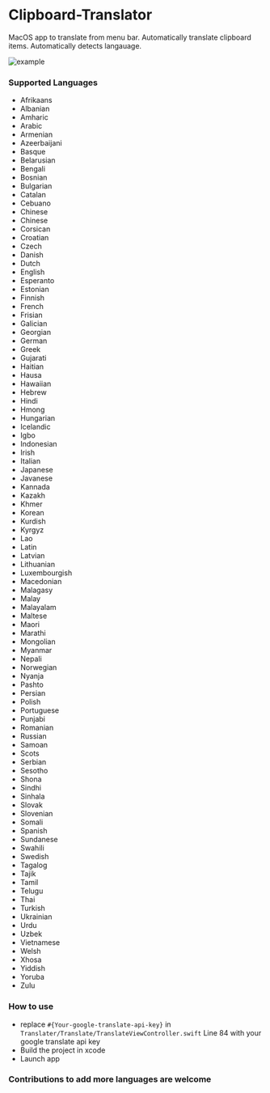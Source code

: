 # Clipboard-Translator
MacOS app to translate from menu bar. Automatically translate clipboard items. Automatically detects langauage.

![example](https://media.giphy.com/media/l4pTj8jMCP4gKTaxO/giphy.gif)

### Supported Languages
- Afrikaans
- Albanian
- Amharic
- Arabic
- Armenian
- Azeerbaijani
- Basque
- Belarusian
- Bengali
- Bosnian
- Bulgarian
- Catalan
- Cebuano
- Chinese
- Chinese
- Corsican
- Croatian
- Czech
- Danish
- Dutch
- English
- Esperanto
- Estonian
- Finnish
- French
- Frisian
- Galician
- Georgian
- German
- Greek
- Gujarati
- Haitian
- Hausa
- Hawaiian
- Hebrew
- Hindi
- Hmong
- Hungarian
- Icelandic
- Igbo
- Indonesian
- Irish
- Italian
- Japanese
- Javanese
- Kannada
- Kazakh
- Khmer
- Korean
- Kurdish
- Kyrgyz
- Lao
- Latin
- Latvian
- Lithuanian
- Luxembourgish
- Macedonian
- Malagasy
- Malay
- Malayalam
- Maltese
- Maori
- Marathi
- Mongolian
- Myanmar
- Nepali
- Norwegian
- Nyanja
- Pashto
- Persian
- Polish
- Portuguese
- Punjabi
- Romanian
- Russian
- Samoan
- Scots
- Serbian
- Sesotho
- Shona
- Sindhi
- Sinhala
- Slovak
- Slovenian
- Somali
- Spanish
- Sundanese
- Swahili
- Swedish
- Tagalog
- Tajik
- Tamil
- Telugu
- Thai
- Turkish
- Ukrainian
- Urdu
- Uzbek
- Vietnamese
- Welsh
- Xhosa
- Yiddish
- Yoruba
- Zulu

### How to use
- replace `#{Your-google-translate-api-key}` in `Translater/Translate/TranslateViewController.swift` Line 84 with your google translate api key
- Build the project in xcode
- Launch app

### Contributions to add more languages are welcome
